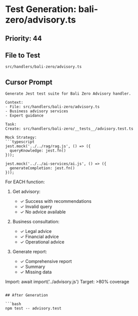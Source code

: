 # Test Generation: bali-zero/advisory.ts

## Priority: 44

## File to Test
`src/handlers/bali-zero/advisory.ts`

## Cursor Prompt

```
Generate Jest test suite for Bali Zero Advisory handler.

Context:
- File: src/handlers/bali-zero/advisory.ts
- Business advisory services
- Expert guidance

Task:
Create: src/handlers/bali-zero/__tests__/advisory.test.ts

Mock Strategy:
```typescript
jest.mock('../../rag/rag.js', () => ({
  queryKnowledge: jest.fn()
}));

jest.mock('../../ai-services/ai.js', () => ({
  generateCompletion: jest.fn()
}));
```

For EACH function:
1. Get advisory:
   - ✓ Success with recommendations
   - ✓ Invalid query
   - ✓ No advice available

2. Business consultation:
   - ✓ Legal advice
   - ✓ Financial advice
   - ✓ Operational advice

3. Generate report:
   - ✓ Comprehensive report
   - ✓ Summary
   - ✓ Missing data

Import: await import('../advisory.js')
Target: >80% coverage
```

## After Generation

```bash
npm test -- advisory.test
```
